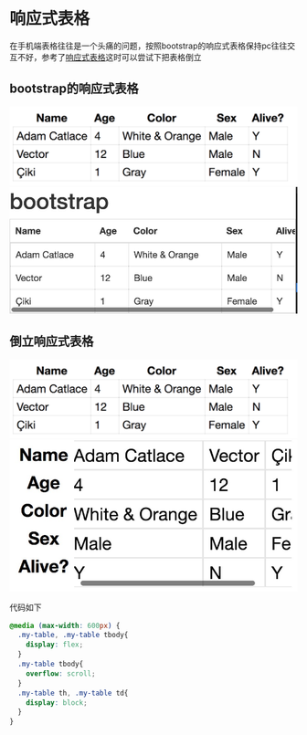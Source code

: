 # 响应式表格
在手机端表格往往是一个头痛的问题，按照bootstrap的响应式表格保持pc往往交互不好，参考了[响应式表格](http://lea.verou.me/2018/05/responsive-tables-revisited/)这时可以尝试下把表格倒立

## bootstrap的响应式表格
![表格](https://github.com/sihai00/training-css/blob/master/4/table1.png)
![bootstrap的响应式表格](https://github.com/sihai00/training-css/blob/master/4/bootstrap.jpeg)

## 倒立响应式表格
![表格](https://github.com/sihai00/training-css/blob/master/4/table1.png)
![bootstrap的响应式表格](https://github.com/sihai00/training-css/blob/master/4/table2.jpeg)

代码如下
```css
@media (max-width: 600px) {
  .my-table, .my-table tbody{
    display: flex;
  }
  .my-table tbody{
    overflow: scroll;
  }
  .my-table th, .my-table td{
    display: block;
  }
}
```